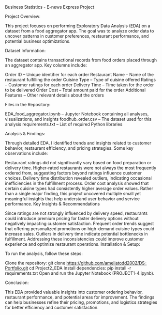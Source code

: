 Business Statistics - E-news Express Project

Project Overview:

This project focuses on performing Exploratory Data Analysis (EDA) on a dataset from a food aggregator app. The goal was to analyze order data to uncover patterns in customer preferences, restaurant performance, and potential business optimizations.

Dataset Information:

The dataset contains transactional records from food orders placed through an aggregator app. Key columns include:

Order ID – Unique identifier for each order Restaurant Name – Name of the restaurant fulfilling the order Cuisine Type – Type of cuisine offered Ratings – Customer ratings for each order Delivery Time – Time taken for the order to be delivered Order Cost – Total amount paid for the order Additional Features – Other relevant details about the orders

Files in the Repository:

EDA_food_aggregator.ipynb – Jupyter Notebook containing all analyses, visualizations, and insights foodhub_order.csv – The dataset used for this analysis requirements.txt – List of required Python libraries

Analysis & Findings:

Through detailed EDA, I identified trends and insights related to customer behavior, restaurant efficiency, and pricing strategies. Some key observations include:

Restaurant ratings did not significantly vary based on food preparation or delivery time.
Higher-rated restaurants were not always the most frequently ordered from, suggesting factors beyond ratings influence customer choices.
Delivery time distribution revealed outliers, indicating occasional inefficiencies in the fulfillment process.
Order cost analysis showed that certain cuisine types had consistently higher average order values.
Rather than a single major finding, this project uncovered multiple small yet meaningful insights that help understand user behavior and service performance.
Key Insights & Recommendations

Since ratings are not strongly influenced by delivery speed, restaurants could introduce premium pricing for faster delivery options without negatively impacting customer satisfaction.
Frequent order trends suggest that offering personalized promotions on high-demand cuisine types could increase sales.
Outliers in delivery time indicate potential bottlenecks in fulfillment. Addressing these inconsistencies could improve customer experience and optimize restaurant operations.
Installation & Setup:

To run the analysis, follow these steps:

Clone the repository: git clone https://github.com/ameliatodd2002/DS-Portfolio.git cd Project2_EDA Install dependencies: pip install -r requirements.txt Open and run the Jupyter Notebook (PROJECT1-4.ipynb).

Conclusion:

This EDA provided valuable insights into customer ordering behavior, restaurant performance, and potential areas for improvement. The findings can help businesses refine their pricing, promotions, and logistics strategies for better efficiency and customer satisfaction.

